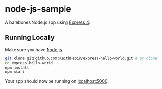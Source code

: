 # node-js-sample

A barebones Node.js app using [Express 4](http://expressjs.com/).

## Running Locally

Make sure you have [Node.js](http://nodejs.org/).

```sh
git clone git@github.com:KeithPepin/express-hello-world.git # or clone your own fork
cd express-hello-world
npm install
npm start
```

Your app should now be running on [localhost:5000](http://localhost:5000/).